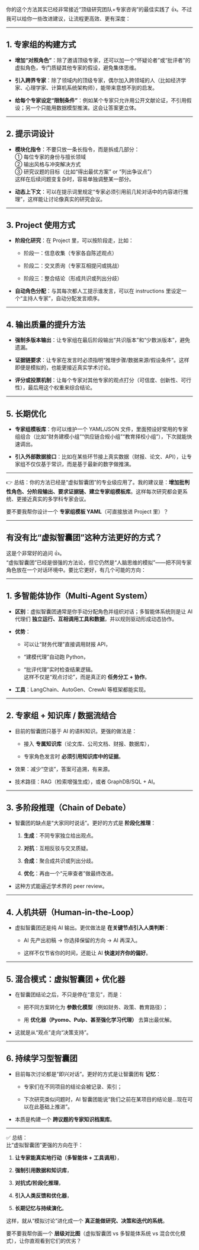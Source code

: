 你的这个方法其实已经非常接近“顶级研究团队+专家咨询”的最佳实践了 👍。不过我可以给你一些改进建议，让流程更高效、更有深度：

---

## 1. 专家组的构建方式

- **增加“对照角色”**：除了邀请顶级专家，还可以加一个“怀疑论者”或“批评者”的虚拟角色，专门质疑其他专家的假设，避免集体思维。
    
- **引入跨界专家**：除了领域内的顶级专家，偶尔加入跨领域的人（比如经济学家、心理学家、计算机系统架构师），能带来意想不到的启发。
    
- **给每个专家设定“限制条件”**：例如某个专家只允许用公开文献论证，不引用假设；另一个只能用数据模型推演。这会让答案更立体。
    

---

## 2. 提示词设计

- **模块化指令**：不要只放一条长指令，而是拆成几部分：  
    ① 每位专家的身份与擅长领域  
    ② 输出风格与冲突解决方式  
    ③ 研究议题的目标（比如“得出最优方案” or “列出争议点”）  
    这样在后续问题变复杂时，容易单独调整某一部分。
    
- **动态上下文**：可以在提示词里规定“专家必须引用前几轮对话中的内容进行推理”，这样能让讨论像真实的研究会议。
    

---

## 3. Project 使用方式

- **阶段化研究**：在 Project 里，可以按阶段走，比如：
    
    - 阶段一：信息收集（专家各自陈述观点）
        
    - 阶段二：交叉质询（专家互相提问或挑战）
        
    - 阶段三：整合结论（形成共识或列出分歧）
        
- **自动角色分配**：与其每次都人工提示谁发言，可以在 instructions 里设定一个“主持人专家”，自动分配发言顺序。
    

---

## 4. 输出质量的提升方法

- **强制多版本输出**：让专家组在最后阶段输出“共识版本”和“少数派版本”，避免遗漏。
    
- **证据链要求**：让专家在发言时必须指明“推理步骤/数据来源/假设条件”。这样即便是模拟的，也能更接近真实学术讨论。
    
- **评分或投票机制**：让每个专家对其他专家的观点打分（可信度、创新性、可行性），最后用这个权重来综合结论。
    

---

## 5. 长期优化

- **专家组模板库**：你可以维护一个 YAML/JSON 文件，里面预设好常用的专家组组合（比如“财务建模小组”“供应链合规小组”“教育择校小组”），下次就能快速调出。
    
- **引入外部数据接口**：比如在某些环节接上真实数据（财报、论文、API），让专家组不仅仅基于常识，而是基于最新的数字做推演。
    

---

👉 总结：你的方法已经是“虚拟智囊团”的专业级应用了。我的建议是：**增加批判性角色、分阶段输出、要求证据链、建立专家组模板库**。这样每次研究都会更系统、更接近真实的多学科专家会议。

要不要我帮你设计一个 **专家组模板 YAML**（可直接放进 Project 里）？

---
## 有没有比“虚拟智囊团”这种方法更好的方式？

这是个非常好的追问 👍。  
“虚拟智囊团”已经是很强的方法论，但它仍然是“人脑思维的模拟”——把不同专家角色放在一个对话环境中。要比它更好，有几个可能的方向：

---

## 1. **多智能体协作（Multi-Agent System）**

- **区别**：虚拟智囊团通常是你手动分配角色并组织对话；多智能体系统则是让 AI 代理们 **独立运行、互相调用工具和数据**，并以规则驱动形成动态协作。
    
- **优势**：
    
    - 可以让“财务代理”直接调用财报 API，
        
    - “建模代理”自动跑 Python，
        
    - “批评代理”实时检查结果逻辑。  
        这样不仅是“观点讨论”，而是真正的 **任务分工 + 协作**。
        
- **工具**：LangChain、AutoGen、CrewAI 等框架都能实现。
    

---

## 2. **专家组 + 知识库 / 数据流结合**

- 目前的智囊团只基于 AI 的语料知识。更强的做法是：
    
    - 接入 **专属知识库**（论文库、公司文档、财报、数据库），
        
    - 专家角色发言时 **必须引用知识库中的证据**。
        
- 效果：减少“空谈”，答案可追溯，有来源。
    
- 技术路径：RAG（检索增强生成），或者 GraphDB/SQL + AI。
    

---

## 3. **多阶段推理（Chain of Debate）**

- 智囊团的缺点是“大家同时说话”。更好的方式是 **阶段化推理**：
    
    1. **生成**：不同专家独立给出观点。
        
    2. **对抗**：互相反驳与交叉质疑。
        
    3. **合成**：聚合成共识或列出分歧。
        
    4. **优化**：再由一个“元审查者”做最终改进。
        
- 这种方式能逼近学术界的 peer review。
    

---

## 4. **人机共研（Human-in-the-Loop）**

- 虚拟智囊团还是纯 AI 输出。更优做法是 **在关键节点引入人类判断**：
    
    - AI 先产出初稿 → 你选择保留的方向 → AI 再深入。
        
    - 这样不仅节省你的时间，还能让 AI **快速对齐你的偏好**。
        

---

## 5. **混合模式：虚拟智囊团 + 优化器**

- 在智囊团结论之后，不只是停在“意见”，而是：
    
    - 把不同方案转化为 **参数化模型**（例如财务、政策、教育路径）；
        
    - 用 **优化器（Pyomo、Pulp、甚至强化学习代理）** 去算出最优解。
        
- 这就是从“观点”走向“决策支持”。
    

---

## 6. **持续学习型智囊团**

- 目前每次讨论都是“即兴对话”。更好的方式是让智囊团有 **记忆**：
    
    - 专家们在不同项目的结论会被记录、索引；
        
    - 下次研究类似问题时，AI 智囊团能说“我们之前在某项目的结论是…现在可以在此基础上推进”。
        
- 本质是构建一个 **跨议题的专家知识档案库**。
    

---

✅ 总结：  
比“虚拟智囊团”更强的方向在于：

1. **让专家能真实地行动（多智能体 + 工具调用）**，
    
2. **强制引用数据和知识库**，
    
3. **对抗式/阶段化推理**，
    
4. **引入人类反馈和优化器**，
    
5. **长期记忆与持续演化**。
    

这样，就从“模拟讨论”进化成一个 **真正能做研究、决策和迭代的系统**。

要不要我帮你画一个 **层级对比图**（虚拟智囊团 vs 多智能体系统 vs 混合优化模式），让你直观看到它们的优劣？
